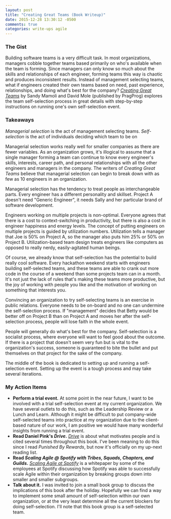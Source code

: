 ```yaml
---
layout: post
title: "Creating Great Teams (Book Writeup)"
date: 2015-12-28 13:30:12 -0500
comments: true
categories: write-ups agile
---
```


### The Gist ###

Building software teams is a very difficult task. In most organizations, managers cobble together teams based primarily on who's available when the team is forming. Since managers can only know so much about the skills and relationships of each engineer, forming teams this way is chaotic and produces inconsistent results. Instead of management selecting teams, what if engineers created their own teams based on need, past experience, relationships, and doing what's best for the company? _[Creating Great Teams](http://amzn.to/1VmIS2Y)_ by Sandy Mamoli and David Mole (published by PragProg) explores the team self-selection process in great details with step-by-step instructions on running one's own self-selection event.

### Takeaways ###

_Managerial selection_ is the act of management selecting teams. _Self-selection_ is the act of individuals deciding which team to be on

Managerial selection works really well for smaller companies as there are fewer variables. As an organization grows, it's illogical to assume that a single manager forming a team can continue to know every engineer's skills, interests, career path, and personal relationships with all the other engineers and managers in the company. The writers of _Creating Great Teams_ believe that managerial selection can begin to break down with as few as 10 engineers in an organization.

Managerial selection has the tendency to treat people as interchangeable parts. Every engineer has a different personality and skillset. Project A doesn't need "Generic Engineer", it needs Sally and her particular brand of software development.

Engineers working on multiple projects is non-optimal. Everyone agrees that there is a cost to context-switching in productivity, but there is also a cost in engineer happiness and energy levels. The concept of putting engineers on multiple projects is guided by utilization numbers. Utilization tells a manager that Joe is 50% on Project A, so the manager also puts him 25% or 50% on Project B. Utilization-based team design treats engineers like computers as opposed to really nerdy, easily-agitated human beings.

Of course, we already know that self-selection has the potential to build really cool software. Every hackathon weekend starts with engineers building self-selected teams, and these teams are able to crank out more code in the course of a weekend than some projects team can in a month. It's not just the lack of rules that's making these teams more productive, but the joy of working with people you like and the motivation of working on something that interests you.

Convincing an organization to try self-selecting teams is an exercise in public relations. Everyone needs to be on-board and no one can undermine the self-selection process. If "management" decides that Betty would be better off on Project B than on Project A and moves her after the self-selection process, people will lose faith in the whole event.

People will generally do what's best for the company. Self-selection is a socialist process, where everyone will want to feel good about the outcome. If there is a project that doesn't seem very fun but is vital to the organization's success, someone is guaranteed to bite the bullet and put themselves on that project for the sake of the company.

The middle of the book is dedicated to setting up and running a self-selection event. Setting up the event is a tough process and may take several iterations.

### My Action Items ###

* __Perform a trial event.__ At some point in the near future, I want to be involved with a trial self-selection event at my current organization. We have several outlets to do this, such as the Leadership Review or a Lunch and Learn. Although it might be difficult to put company-wide self-selected teams into practice at my organization due to the client-based nature of our work, I am positive we would have many wonderful insights from running a trial event.
* __Read Daniel Pink's _Drive_.__ [_Drive_](http://amzn.to/1OpbToV) is about what motivates people and is cited several times throughout this book. I've been meaning to do this since I read _Punished By Rewards_, but now it's officially on my up-next reading list.
* __Read _Scaling Agile @ Spotify with Tribes, Squads, Chapters, and Guilds_.__ [_Scaling Agile at Spotify_](https://dl.dropboxusercontent.com/u/1018963/Articles/SpotifyScaling.pdf) is a whitepaper by some of the employees at Spotify discussing how Spotify was able to successfully scale Agile within their organization by breaking groups down into smaller and smaller subgroups.
* __Talk about it.__ I was invited to join a small book group to discuss the implications of this book after the holiday. Hopefully we can find a way to implement some small amount of self-selection within our own organization, or at the very least determine all the current blockers for doing self-selection. I'll note that this book group is a self-selected team.
